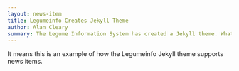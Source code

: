 ```yaml
---
layout: news-item
title: Legumeinfo Creates Jekyll Theme
author: Alan Cleary
summary: The Legume Information System has created a Jekyll theme. What does it mean?!
---
```


It means this is an example of how the Legumeinfo Jekyll theme supports news items.
